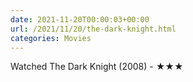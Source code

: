 ```yaml
---
date: 2021-11-20T00:00:03+00:00
url: /2021/11/20/the-dark-knight.html
categories: Movies
---
```

Watched The Dark Knight (2008) - ★★★




